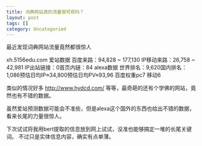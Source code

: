 ```yaml
---
title: 词典网站真的流量很可观吗？
layout: post
tags: []
category: Uncategoried
---
```

最近发现词典网站流量竟然都很惊人

xh.5156edu.com
爱站数据
百度来路：94,828 ~ 177,130 IP移动来路：26,758 ~ 42,981 IP出站链接：0首页内链：84
alexa数据
世界排名：9,620国内排名：1,086预估日均IP≈34,800预估日均PV≈93,96
百度权重pc7 移动6

类似的情况好多
http://www.hydcd.com/
等等，最奇葩的还有个学佛的网站，竟然也有不错的数据。

虽然爱站预测数据可能会不准些，但是alexa这个国外的东西也给出不错的数据，看来长尾的力量很惊人。

下次试试将我用bert提取的信息放到网上试试，没准也能够搞定一堆的长尾关键词。
不过只是实体信息内容，确实有点单薄。

